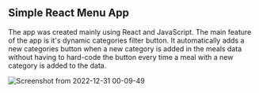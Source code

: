 

## Simple React Menu App
The app was created mainly using React and JavaScript. The main feature of the app is it's dynamic categories filter button. It automatically adds a new categories button when a new category is added in the meals data without having to hard-code the button every time a meal with a new category is added to the data.

![Screenshot from 2022-12-31 00-09-49](https://user-images.githubusercontent.com/106233737/210111830-9b01fa46-1ede-4ac7-9f1b-9bc60a49e0a9.png)

